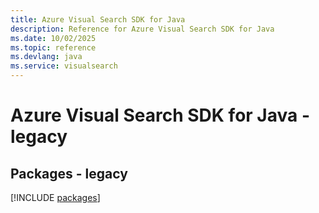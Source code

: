 ```yaml
---
title: Azure Visual Search SDK for Java
description: Reference for Azure Visual Search SDK for Java
ms.date: 10/02/2025
ms.topic: reference
ms.devlang: java
ms.service: visualsearch
---
```

# Azure Visual Search SDK for Java - legacy
## Packages - legacy
[!INCLUDE [packages](visual-search-index.md)]